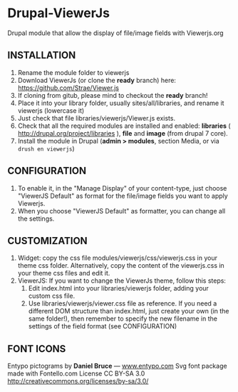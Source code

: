 Drupal-ViewerJs
===============

Drupal module that allow the display of file/image fields with Viewerjs.org

INSTALLATION
------------
1. Rename the module folder to viewerjs 
2. Download ViewerJs (or clone the **ready** branch) here: https://github.com/Strae/Viewer.js
3. If cloning from gitub, please mind to checkout the **ready** branch!
4. Place it into your library folder, usually sites/all/libraries, and rename it viewerjs
  (lowercase it)
5. Just check that file libraries/viewerjs/Viewer.js  exists.
6. Check that all the required modules are installed and enabled: **libraries** ( http://drupal.org/project/libraries ), **file** and **image** (from drupal 7 core).
7. Install the module in Drupal (**admin > modules**, section Media, or via `drush en viewerjs`)

CONFIGURATION
-------------
1. To enable it, in the "Manage Display" of your content-type, just choose
  "ViewerJS Default" as format for the file/image fields you want to apply Viewerjs.
2. When you choose "ViewerJS Default" as formatter, you can change all the settings.

CUSTOMIZATION
-------------
1. Widget: copy the css file modules/viewerjs/css/viewerjs.css in your theme css folder. Alternatively, copy the content of the viewerjs.css in your theme css files and edit it.
2. ViewerJS: If you want to change the ViewerJs theme,  follow this steps:
    1. Edit index.html into your libraries/viewerjs folder, adding your custom css file.
    2. Use libraries/viewerjs/viewer.css file as reference.
  If you need a different DOM structure than index.html, just create your own (in the same folder!), then remember to specify the new filename in the settings of the field format (see CONFIGURATION)



FONT ICONS
----------
Entypo pictograms by **Daniel Bruce** — www.entypo.com
Svg font package made with Fontello.com
License CC BY-SA 3.0 http://creativecommons.org/licenses/by-sa/3.0/
